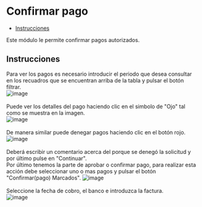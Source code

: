 # Confirmar pago

 - [Instrucciones](#head1)

Este módulo le permite confirmar pagos autorizados.
## <a name="head1">Instrucciones</a>
Para ver los pagos es necesario introducir el periodo que desea consultar en los recuadros que se encuentran arriba de la tabla y pulsar el botón filtrar.<br>
![image](/images/docs/payments/confirmpay01.png)<br><br>
Puede ver los detalles del pago haciendo clic en el simbolo de "Ojo" tal como se muestra en la imagen.<br>
![image](/images/docs/payments/confirmpay02.png)<br><br>
De manera similar puede denegar pagos haciendo clic en el botón rojo.<br>
![image](/images/docs/payments/confirmpay03.png)<br><br>
Deberá escribir un comentario acerca del porque se denegó la solicitud y por último pulse en "Continuar".<br>
Por último tenemos la parte de aprobar o confirmar pago, para realizar esta acción debe seleccionar uno o mas pagos y pulsar el botón "Confirmar(pago) Marcados".
![image](/images/docs/payments/confirmpay04.png)<br><br>
Seleccione la fecha de cobro, el banco e introduzca la factura.<br>
![image](/images/docs/payments/confirmpay05.png)<br><br>

